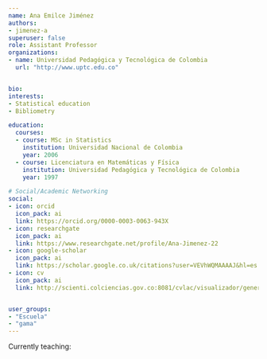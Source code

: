 ```yaml
---
name: Ana Emilce Jiménez
authors:
- jimenez-a
superuser: false
role: Assistant Professor
organizations:
- name: Universidad Pedagógica y Tecnológica de Colombia
  url: "http://www.uptc.edu.co"


bio: 
interests:
- Statistical education
- Bibliometry

education:
  courses:
  - course: MSc in Statistics
    institution: Universidad Nacional de Colombia
    year: 2006
  - course: Licenciatura en Matemáticas y Física
    institution: Universidad Pedagógica y Tecnológica de Colombia
    year: 1997

# Social/Academic Networking
social:
- icon: orcid
  icon_pack: ai
  link: https://orcid.org/0000-0003-0063-943X
- icon: researchgate
  icon_pack: ai
  link: https://www.researchgate.net/profile/Ana-Jimenez-22
- icon: google-scholar
  icon_pack: ai
  link: https://scholar.google.co.uk/citations?user=VEVhWQMAAAAJ&hl=es
- icon: cv
  icon_pack: ai
  link: http://scienti.colciencias.gov.co:8081/cvlac/visualizador/generarCurriculoCv.do?cod_rh=0000548618


user_groups:
- "Escuela"
- "gama"
---
```


Currently teaching:
